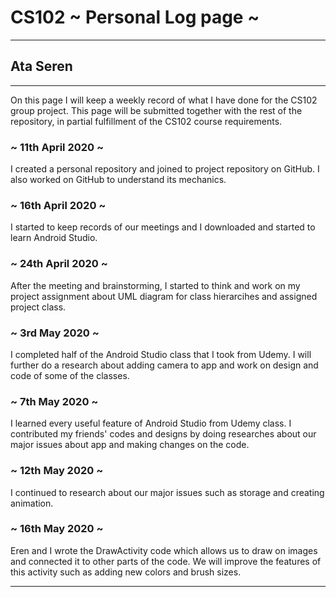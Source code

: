 # CS102 ~ Personal Log page ~
****
## Ata Seren
****

On this page I will keep a weekly record of what I have done for the CS102 group project. This page will be submitted together with the rest of the repository, in partial fulfillment of the CS102 course requirements.

### ~ 11th April 2020 ~
I created a personal repository and joined to project repository on GitHub. I also worked on GitHub to understand its mechanics.

### ~ 16th April 2020 ~
I started to keep records of our meetings and I downloaded and started to learn Android Studio.

### ~ 24th April 2020 ~
After the meeting and brainstorming, I started to think and work on my project assignment about UML diagram for class hierarcihes and assigned project class.

### ~ 3rd May 2020 ~
I completed half of the Android Studio class that I took from Udemy. I will further do a research about adding camera to app and work on design and code of some of the classes.
 
### ~ 7th May 2020 ~
I learned every useful feature of Android Studio from Udemy class. I contributed my friends' codes and designs by doing researches about our major issues about app and making changes on the code.

### ~ 12th May 2020 ~
I continued to research about our major issues such as storage and creating animation.

### ~ 16th May 2020 ~
Eren and I wrote the DrawActivity code which allows us to draw on images and connected it to other parts of the code. We will improve the features of this activity such as adding new colors and brush sizes.


****